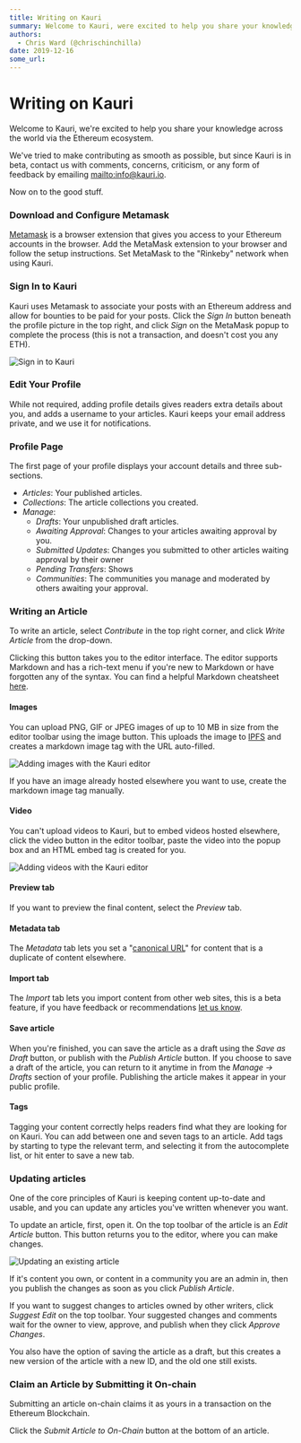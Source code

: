 ```yaml
---
title: Writing on Kauri
summary: Welcome to Kauri, were excited to help you share your knowledge across the world via the Ethereum ecosystem. Weve tried to make contributing as smooth as possib
authors:
  - Chris Ward (@chrischinchilla)
date: 2019-12-16
some_url: 
---
```


# Writing on Kauri


Welcome to Kauri, we're excited to help you share your knowledge across the world via the Ethereum ecosystem.

We've tried to make contributing as smooth as possible, but since Kauri is in beta, contact us with comments, concerns, criticism, or any form of feedback by emailing <mailto:info@kauri.io>.

Now on to the good stuff.

### Download and Configure Metamask

[Metamask](https://metamask.io) is a browser extension that gives you access to your Ethereum accounts in the browser. Add the MetaMask extension to your browser and follow the setup instructions. Set MetaMask to the "Rinkeby" network when using Kauri.

### Sign In to Kauri

Kauri uses Metamask to associate your posts with an Ethereum address and allow for bounties to be paid for your posts. Click the _Sign In_ button beneath the profile picture in the top right, and click _Sign_ on the MetaMask popup to complete the process (this is not a transaction, and doesn't cost you any ETH).

![Sign in to Kauri](https://i.imgur.com/1m9JyZ6.gif)

### Edit Your Profile

While not required, adding profile details gives readers extra details about you, and adds a username to your articles. Kauri keeps your email address private, and we use it for notifications.

### Profile Page

The first page of your profile displays your account details and three sub-sections.

-   _Articles_: Your published articles.
-   _Collections_: The article collections you created.
-   _Manage_:
    -   _Drafts_: Your unpublished draft articles.
    -   _Awaiting Approval_: Changes to your articles awaiting approval by you.
    -   _Submitted Updates_: Changes you submitted to other articles waiting approval by their owner
    -   _Pending Transfers_: Shows
    -   _Communities_: The communities you manage and moderated by others awaiting your approval.

### Writing an Article

To write an article, select _Contribute_ in the top right corner, and click _Write Article_ from the drop-down.

Clicking this button takes you to the editor interface. The editor supports Markdown and has a rich-text menu if you're new to Markdown or have forgotten any of the syntax. You can find a helpful Markdown cheatsheet [here](https://github.com/adam-p/markdown-here/wiki/Markdown-Cheatsheet).

#### Images

You can upload PNG, GIF or JPEG images of up to 10 MB in size from the editor toolbar using the image button. This uploads the image to [IPFS](https://IPFS.io) and creates a markdown image tag with the URL auto-filled.

![Adding images with the Kauri editor](https://api.kauri.io:443/ipfs/QmdUK89Fd11kDtaMLJS5DfC7CCMg7J2u7Ckkg9JgdpbpsM)

If you have an image already hosted elsewhere you want to use, create the markdown image tag manually.

#### Video

You can't upload videos to Kauri, but to embed videos hosted elsewhere, click the video button in the editor toolbar, paste the video into the popup box and an HTML embed tag is created for you.

![Adding videos with the Kauri editor](https://api.kauri.io:443/ipfs/QmdpzQD41fDv2NMDgVxqea9JMSkXvetv98DUyuH3C4n1Vk)

#### Preview tab

If you want to preview the final content, select the _Preview_ tab.

#### Metadata tab

The _Metadata_ tab lets you set a "[canonical URL](https://en.wikipedia.org/wiki/Canonical_link_element)" for content that is a duplicate of content elsewhere.

#### Import tab

The _Import_ tab lets you import content from other web sites, this is a beta feature, if you have feedback or recommendations [let us know](mailto:info@kauri.io).

#### Save article

When you're finished, you can save the article as a draft using the _Save as Draft_ button, or publish with the _Publish Article_ button. If you choose to save a draft of the article, you can return to it anytime in from the _Manage -> Drafts_ section of your profile. Publishing the article makes it appear in your public profile.

#### Tags

Tagging your content correctly helps readers find what they are looking for on Kauri. You can add between one and seven tags to an article. Add tags by starting to type the relevant term, and selecting it from the autocomplete list, or hit enter to save a new tab.

### Updating articles

One of the core principles of Kauri is keeping content up-to-date and usable, and you can update any articles you've written whenever you want.

To update an article, first, open it. On the top toolbar of the article is an _Edit Article_ button. This button returns you to the editor, where you can make changes.

![Updating an existing article](https://api.kauri.io:443/ipfs/QmVQ813g24q67FKJdRsAK5FVTkrzyugYHvFPaYHYeG2ixd)

If it's content you own, or content in a community you are an admin in, then you publish the changes as soon as you click _Publish Article_.

If you want to suggest changes to articles owned by other writers, click _Suggest Edit_ on the top toolbar. Your suggested changes and comments wait for the owner to view, approve, and publish when they click _Approve Changes_.

You also have the option of saving the article as a draft, but this creates a new version of the article with a new ID, and the old one still exists.

### Claim an Article by Submitting it On-chain

Submitting an article on-chain claims it as yours in a transaction on the Ethereum Blockchain.

Click the _Submit Article to On-Chain_ button at the bottom of an article.
